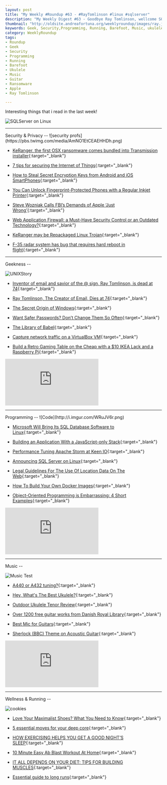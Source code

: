 ```yaml
---
layout: post
title: "My Weekly #Roundup #63 - #RayTomlinson #linux #sqlserver"
description: "My Weekly Digest #63 - Goodbye Ray Tomlinson, wellcome SQLServer on Linux!"
thumbnail: "http://oldsite.andreafortuna.org/weeklyroundup/images/ray.jpg"
keywords: Geek, Security,Programming, Running, Barefoot, Music, ukulele, transcription,Ray Tomlinson, guitar, linux, sqlserver, f35, keranger, WAF, 
category: WeeklyRoundup
tags: 
- Roundup
- Geek
- Security
- Programming
- Running
- Barefoot
- Ukulele
- Music
- Guitar
- Ransomware
- Apple
- Ray Tomlinson

---
```

Interesting things that i read in the last week!

![SQLServer on Linux](http://oldsite.andreafortuna.org/weeklyroundup/images/ray.jpg)
<!-- more -->
<hr/>
Security & Privacy
--
![security profs](https://pbs.twimg.com/media/AmNO1EtCEAEHHDh.png)

- [KeRanger, the first OSX ransomware comes bundled into Transmission installer](http://oldsite.andreafortuna.org/security/2016/03/07/osx-ransomware/){:target="_blank"}

- [7 tips for securing the Internet of Things](https://nakedsecurity.sophos.com/2016/03/07/7-tips-for-securing-the-internet-of-things/){:target="_blank"}

- [How to Steal Secret Encryption Keys from Android and iOS SmartPhones](http://thehackernews.com/2016/03/encryption-keys-android.html){:target="_blank"}

- [You Can Unlock Fingerprint-Protected Phones with a Regular Inkjet Printer](http://news.softpedia.com/news/you-can-unlock-fingerprint-protected-phones-with-a-regular-inkjet-printer-501392.shtml){:target="_blank"}

- [Steve Wozniak Calls FBI’s Demands of Apple ‘Just Wrong’](http://recode.net/2016/03/08/steve-wozniak-calls-fbis-demands-of-apple-just-wrong){:target="_blank"}

- [Web Application Firewall: a Must-Have Security Control or an Outdated Technology?](https://www.infosecisland.com/blogview/24708-Web-Application-Firewall-a-Must-Have-Security-Control-or-an-Outdated-Technology.html){:target="_blank"}

- [KeRanger may be Repackaged Linux Trojan](http://www.infosecurity-magazine.com/news/keranger-may-be-repackaged-linux/){:target="_blank"}

- [F-35 radar system has bug that requires hard reboot in flight](http://arstechnica.com/information-technology/2016/03/f-35-radar-system-has-bug-that-requires-hard-reboot-in-flight/){:target="_blank"}

<hr/>
Geekness
--

![UNIXStory](https://scontent-mxp1-1.xx.fbcdn.net/hphotos-xlf1/v/t1.0-9/12804837_1254615987885110_7202172769302968690_n.jpg?oh=5c77579844cbf2be35ec2a43e6165c7f&oe=57914FCD)

- [Inventor of email and savior of the @ sign, Ray Tomlinson, is dead at 74](http://www.theverge.com/2016/3/6/11168718/ray-tomlinson-dead-inventor-of-email-obituary){:target="_blank"}

- [Ray Tomlinson, The Creator of Email, Dies at 74](http://thehackernews.com/2016/03/email-ray-tomlinson.html){:target="_blank"}

- [The Secret Origin of Windows](http://www.technologizer.com/2010/03/08/the-secret-origin-of-windows/){:target="_blank"}

- [Want Safer Passwords? Don’t Change Them So Often](http://www.wired.com/2016/03/want-safer-passwords-dont-change-often/){:target="_blank"}

- [The Library of Babel](https://libraryofbabel.info/){:target="_blank"}

- [Capture network traffic on a VirtualBox VM](http://oldsite.andreafortuna.org/technology/2016/03/09/capture-network-traffic-from-virtualbox-vm/){:target="_blank"}

- [Build a Retro Gaming Table on the Cheap with a $10 IKEA Lack and a Raspberry Pi](http://lifehacker.com/build-a-retro-gaming-table-on-the-cheap-with-a-10-ikea-1762899356){:target="_blank"}

<div class="video-container">
<iframe src="https://www.youtube.com/embed/XXXXXX" frameborder="0" allowfullscreen></iframe>
</div>


<hr/>
Programming
--
![Code](http://i.imgur.com/WRuJV6r.png)

- [Microsoft Will Bring Its SQL Database Software to Linux](http://www.wired.com/2016/03/microsoft-will-bring-sql-database-software-linux/){:target="_blank"}

- [Building an Application With a JavaScript-only Stack](https://dzone.com/articles/building-an-application-with-a-javascript-only-sta-1){:target="_blank"}

- [Performance Tuning Apache Storm at Keen IO](http://highscalability.com/blog/2016/3/8/performance-tuning-apache-storm-at-keen-io.html){:target="_blank"}

- [Announcing SQL Server on Linux](https://blogs.microsoft.com/blog/2016/03/07/announcing-sql-server-on-linux/){:target="_blank"}

- [Legal Guidelines For The Use Of Location Data On The Web](https://www.smashingmagazine.com/2016/03/location-data-web-development-and-the-law/){:target="_blank"}

- [How To Build Your Own Docker Images](https://www.reddit.com/r/programming/comments/49y5py/how_to_build_your_own_docker_images/){:target="_blank"}

- [Object-Oriented Programming is Embarrassing: 4 Short Examples](https://www.youtube.com/watch?v=IRTfhkiAqPw){:target="_blank"}

<div class="video-container">
<iframe src="https://www.youtube.com/embed/IRTfhkiAqPw" frameborder="0" allowfullscreen></iframe>
</div>


<hr/>
Music
--

![Music Test](https://pbs.twimg.com/media/CdNAtItWwAA_P6O.jpg)

- [A440 or A432 tuning?](http://oldsite.andreafortuna.org/music/2016/03/08/a440-or-a432-tuning/){:target="_blank"}

- [Hey, What's The Best Ukulele?](http://www.gotaukulele.com/2016/03/hey-whats-best-ukulele.html){:target="_blank"}

- [Outdoor Ukulele Tenor Review](http://ukulelego.com/gear/outdoor-ukulele-tenor-review/){:target="_blank"}

- [Over 1200 free guitar works from Danish Royal Library](http://oldsite.andreafortuna.org/guitar/2016/03/10/free-guitar-works-from-danish-royal-library/){:target="_blank"}

- [Best Mic for Guitars](http://www.guitarsalon.com/blog/?p=16128){:target="_blank"}

- [Sherlock (BBC) Theme on Acoustic Guitar](https://www.youtube.com/watch?v=7oN9GrnVvUo){:target="_blank"}

<div class="video-container">
<iframe src="https://www.youtube.com/embed/7oN9GrnVvUo" frameborder="0" allowfullscreen></iframe>
</div>


<hr/>
Wellness & Running  
--

![cookies](https://pbs.twimg.com/media/CdMZDPRVAAAyRBX.jpg)

- [Love Your Maximalist Shoes? What You Need to Know](http://naturalrunningcenter.com/2016/03/06/love-maximalist-shoes/){:target="_blank"}

- [5 essential moves for your deep core](http://www.runnersworld.co.uk/training/5-essential-moves-for-your-deep-core/14619.html){:target="_blank"}

- [HOW EXERCISING HELPS YOU GET A GOOD NIGHT’S SLEEP](https://www.runtastic.com/blog/en/nutrition-wellness/how-your-workout-can-improve-your-sleep-plus-4-tips-on-falling-asleep/){:target="_blank"}

- [10 Minute Easy Ab Blast Workout At Home](http://runeatrepeat.com/2016/03/10/10-minute-easy-ab-blast-workout-at-home/){:target="_blank"}

- [IT ALL DEPENDS ON YOUR DIET: TIPS FOR BUILDING MUSCLES](https://www.runtastic.com/blog/en/sports-fitness/it-all-depends-on-your-diet-tips-for-building-muscles/){:target="_blank"}

- [Essential guide to long runs](http://www.runnersworld.co.uk/training/essential-guide-to-long-runs/14616.html){:target="_blank"}



